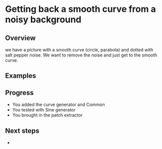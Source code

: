# Getting back a smooth curve from a noisy background

## Overview
we have a picture with a smooth curve (circle, parabola) and dotted with salt pepper noise. We want to remove the noise and just get to the smooth curve.

## Examples


## Progress
- You added the curve generator and Common
- You tested with Sine generator
- You brought in the patch extractor

## Next steps
- 